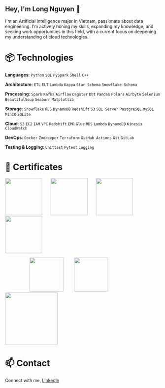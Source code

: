 ## Hey, I'm Long Nguyen 👋

I'm an Artificial Intelligence major in Vietnam, passionate about data engineering. I'm actively honing my skills, expanding my knowledge, and seeking work opportunities in this field, with a current focus on deepening my understanding of cloud technologies.

# 📦 Technologies

**Languages**: `Python` `SQL` `PySpark` `Shell` `C++`

**Architecture**: `ETL` `ELT` `Lambda` `Kappa` `Star Schema` `Snowflake Schema`

**Processing**: `Spark` `Kafka` `Airflow` `Dagster` `Dbt` `Pandas` `Polars` `Airbyte` `Selenium` `BeautifulSoup` `Seaborn` `Matplotlib`

**Storage**: `Snowflake` `RDS` `DynamoDB` `Redshift` `S3` `SQL Server` `PostgreSQL` `MySQL` `MinIO` `SQLite`

**Cloud**: `S3` `EC2` `IAM` `VPC` `Redshift` `EMR` `Glue` `RDS` `Lambda` `DynamoDB` `Kinesis` `CloudWatch`

**DevOps**: `Docker` `Zookeeper` `Terraform` `GitHub Actions` `Git` `GitLab`

**Testing & Logging**: `Unittest` `Pytest` `Logging`

# 📢 Certificates
<img src="https://github.com/user-attachments/assets/0f6862ec-e550-4736-aaf8-7dbdad321811" width="120px" style="display:inline-block;">
&nbsp;&nbsp;&nbsp;&nbsp;&nbsp;
<img src="https://github.com/user-attachments/assets/cad04b7f-573b-4d92-be61-985a9efab470" width="120px" style="display:inline-block;">
&nbsp;&nbsp;&nbsp;&nbsp;&nbsp;
<img src="https://github.com/user-attachments/assets/4ab3a840-ac1c-4031-ad81-90dd2b54e311" width="120px" style="display:inline-block;">
&nbsp;&nbsp;&nbsp;&nbsp;&nbsp;
<img src="https://github.com/user-attachments/assets/19c715da-2dd2-4cfd-9b09-3283831241fb" width="120px" style="display:inline-block;"> <br>

&nbsp;&nbsp;&nbsp;&nbsp;&nbsp;&nbsp;&nbsp;&nbsp;&nbsp;&nbsp;&nbsp;&nbsp;&nbsp;&nbsp;&nbsp;&nbsp;&nbsp;&nbsp;&nbsp;
<img src="https://github.com/user-attachments/assets/11bc2c30-8171-465c-833c-061776d48690" width="110px" style="display:inline-block;">
&nbsp;&nbsp;&nbsp;&nbsp;&nbsp;&nbsp;&nbsp;
<img src="https://github.com/user-attachments/assets/8cb6179d-457d-491d-9164-16aa76c89a78" width="110px" style="display:inline-block;">
&nbsp;&nbsp;&nbsp;&nbsp;
<img src="https://github.com/user-attachments/assets/c33cfb94-6006-4528-942b-29700c4e106e" width="170px" style="display:inline-block;">

<!--# ⚡ Fun fact

- One-Punch Man is my favorite anime.
- I enjoy listening to gentle songs, but sometimes I also like remixes.
- I'm 21 years old but I don't know how to swim.
-->

# 📫 Contact

Connect with me, [LinkedIn](https://www.linkedin.com/in/long-nguyen-de203/)


